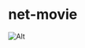 # net-movie


![Alt](https://repobeats.axiom.co/api/embed/c0aeb14ae5a70b5783ba59b69563c37ee5ad34e4.svg "Repobeats analytics image")

